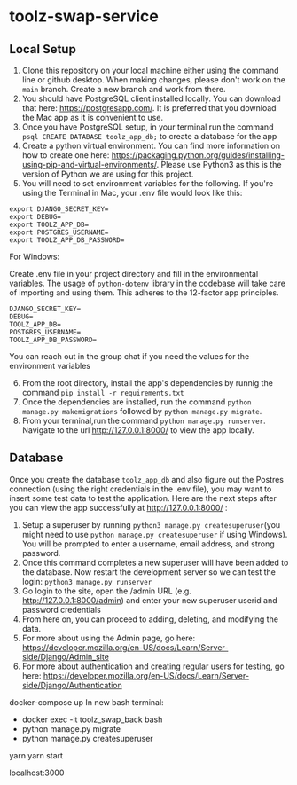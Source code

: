 # toolz-swap-service
## Local Setup
1. Clone this repository on your local machine either using the command line or github desktop. When making changes, please don't work on the `main` branch. Create a new branch and work from there. 
2. You should have PostgreSQL client installed locally. You can download that here: https://postgresapp.com/. It is preferred that you download the Mac app as it is convenient to use. 
3. Once you have PostgreSQL setup, in your terminal run the command `psql CREATE DATABASE toolz_app_db;` to create a database for the app
4. Create a python virtual environment. You can find more information on how to create one here: https://packaging.python.org/guides/installing-using-pip-and-virtual-environments/. Please use Python3 as this is the version of Python we are using for this project. 
5. You will need to set environment variables for the following. If you're using the Terminal in Mac, your .env file would look like this: <br>
```
export DJANGO_SECRET_KEY=
export DEBUG=
export TOOLZ_APP_DB=
export POSTGRES_USERNAME=
export TOOLZ_APP_DB_PASSWORD=
```
For Windows: <br>

Create .env file in your project directory and fill in the environmental variables. The usage of `python-dotenv` library in the codebase will take care of importing and using them. This adheres to the 12-factor app principles.
```
DJANGO_SECRET_KEY=
DEBUG=
TOOLZ_APP_DB=
POSTGRES_USERNAME=
TOOLZ_APP_DB_PASSWORD=
```
You can reach out in the group chat if you need the values for the environment variables

6. From the root directory, install the app's dependencies by runnig the command `pip install -r requirements.txt`
7. Once the dependencies are installed, run the command `python manage.py makemigrations` followed by `python manage.py migrate`. 
8. From your terminal,run the command `python manage.py runserver`. <br>
Navigate to the url http://127.0.0.1:8000/ to view the app locally. 

## Database
Once you create the database `toolz_app_db` and also figure out the Postres connection (using the right credentials in the .env file), you may want to insert some test data to test the application. Here are the next steps after you can view the app successfully at http://127.0.0.1:8000/ :
1. Setup a superuser by running `python3 manage.py createsuperuser`(you might need to use `python manage.py createsuperuser` if using Windows). You will be prompted to enter a username, email address, and strong password.
2. Once this command completes a new superuser will have been added to the database. Now restart the development server so we can test the login: `python3 manage.py runserver`
3. Go login to the site, open the /admin URL (e.g. http://127.0.0.1:8000/admin) and enter your new superuser userid and password credentials
4. From here on, you can proceed to adding, deleting, and modifying the data. 
5. For more about using the Admin page, go here: https://developer.mozilla.org/en-US/docs/Learn/Server-side/Django/Admin_site 
6. For more about authentication and creating regular users for testing, go here: https://developer.mozilla.org/en-US/docs/Learn/Server-side/Django/Authentication 


docker-compose up
In new bash terminal:
- docker exec -it toolz_swap_back bash
- python manage.py migrate
- python manage.py createsuperuser

yarn
yarn start

localhost:3000 